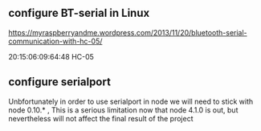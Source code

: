 ## configure BT-serial in Linux

https://myraspberryandme.wordpress.com/2013/11/20/bluetooth-serial-communication-with-hc-05/

20:15:06:09:64:48       HC-05


## configure serialport

Unbfortunately in order to use serialport in node we will need to stick with node 0.10.* , This is a serious limitation now that node 4.1.0 is out, but nevertheless will not affect the final result of the project
